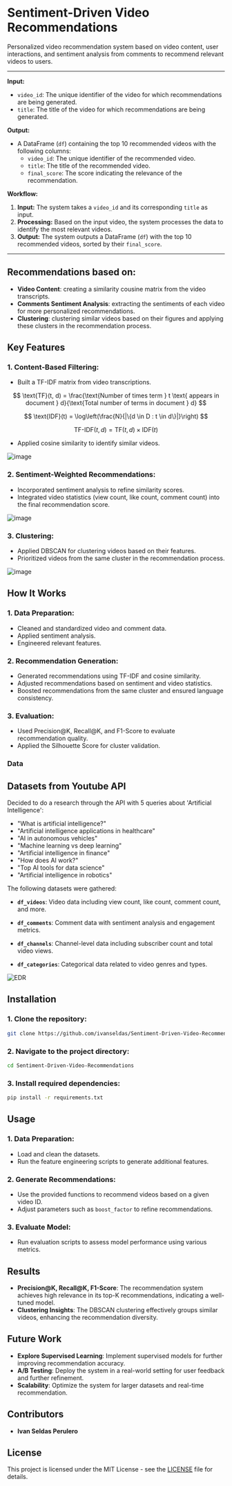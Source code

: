 # Sentiment-Driven Video Recommendations
Personalized video recommendation system based on video content, user interactions, and sentiment analysis from comments to recommend relevant videos to users.

-----------------------------------------------------------------------------------------------------------------
                            
**Input:**
- `video_id`: The unique identifier of the video for which recommendations are being generated.
- `title`: The title of the video for which recommendations are being generated.

**Output:**
- A DataFrame (`df`) containing the top 10 recommended videos with the following columns:
  - `video_id`: The unique identifier of the recommended video.
  - `title`: The title of the recommended video.
  - `final_score`: The score indicating the relevance of the recommendation.

**Workflow:**
1. **Input:** The system takes a `video_id` and its corresponding `title` as input.
2. **Processing:** Based on the input video, the system processes the data to identify the most relevant videos.
3. **Output:** The system outputs a DataFrame (`df`) with the top 10 recommended videos, sorted by their `final_score`.

-----------------------------------------------------------------------------------------------------------------

## Recommendations based on:

- **Video Content**: creating a similarity cousine matrix from the video transcripts.
- **Comments Sentiment Analysis**: extracting the sentiments of each video for more personalized recommendations.
- **Clustering**: clustering similar videos based on their figures  and applying these clusters in the recommendation process.

## Key Features

### 1. Content-Based Filtering:
- Built a TF-IDF matrix from video transcriptions.

$$
\text{TF}(t, d) = \frac{\text{Number of times term } t \text{ appears in document } d}{\text{Total number of terms in document } d}
$$

$$
\text{IDF}(t) = \log\left(\frac{N}{|\{d \in D : t \in d\}|}\right)
$$

$$
\text{TF-IDF}(t, d) = \text{TF}(t, d) \times \text{IDF}(t)
$$

- Applied cosine similarity to identify similar videos.

![image](https://github.com/user-attachments/assets/e3e29e7b-5629-454a-831a-19cd82bb12c4)


### 2. Sentiment-Weighted Recommendations:
- Incorporated sentiment analysis to refine similarity scores.
- Integrated video statistics (view count, like count, comment count) into the final recommendation score.

![image](https://github.com/user-attachments/assets/eb5ca8a8-dc43-4d39-9340-dfd4f85da648)


### 3. Clustering:
- Applied DBSCAN for clustering videos based on their features.
- Prioritized videos from the same cluster in the recommendation process.

![image](https://github.com/user-attachments/assets/b202fc96-22af-4fdf-a2da-cbaecbd0be52)


## How It Works

### 1. Data Preparation:
- Cleaned and standardized video and comment data.
- Applied sentiment analysis.
- Engineered relevant features.

### 2. Recommendation Generation:
- Generated recommendations using TF-IDF and cosine similarity.
- Adjusted recommendations based on sentiment and video statistics.
- Boosted recommendations from the same cluster and ensured language consistency.

### 3. Evaluation:
- Used Precision@K, Recall@K, and F1-Score to evaluate recommendation quality.
- Applied the Silhouette Score for cluster validation.

### Data
## Datasets from Youtube API
Decided to do a research through the API with 5 queries about 'Artificial Intelligence':

- "What is artificial intelligence?"
- "Artificial intelligence applications in healthcare"
- "AI in autonomous vehicles"
- "Machine learning vs deep learning"
- "Artificial intelligence in finance"
- "How does AI work?"
- "Top AI tools for data science"
- "Artificial intelligence in robotics"

The following datasets were gathered:

- **`df_videos`**: Video data including view count, like count, comment count, and more.
  
- **`df_comments`**: Comment data with sentiment analysis and engagement metrics.

- **`df_channels`**: Channel-level data including subscriber count and total video views.
  
- **`df_categories`**: Categorical data related to video genres and types.

![EDR](https://github.com/user-attachments/assets/072ef07f-c14f-4c7e-95df-4c159d9da5ab)


## Installation

### 1. Clone the repository:
```bash
git clone https://github.com/ivanseldas/Sentiment-Driven-Video-Recommendations.git
```

### 2. Navigate to the project directory:
```bash
cd Sentiment-Driven-Video-Recommendations
```

### 3. Install required dependencies:
```bash
pip install -r requirements.txt
```

## Usage

### 1. Data Preparation:
- Load and clean the datasets.
- Run the feature engineering scripts to generate additional features.

### 2. Generate Recommendations:
- Use the provided functions to recommend videos based on a given video ID.
- Adjust parameters such as `boost_factor` to refine recommendations.

### 3. Evaluate Model:
- Run evaluation scripts to assess model performance using various metrics.

## Results

- **Precision@K, Recall@K, F1-Score**: The recommendation system achieves high relevance in its top-K recommendations, indicating a well-tuned model.
- **Clustering Insights**: The DBSCAN clustering effectively groups similar videos, enhancing the recommendation diversity.

## Future Work

- **Explore Supervised Learning**: Implement supervised models for further improving recommendation accuracy.
- **A/B Testing**: Deploy the system in a real-world setting for user feedback and further refinement.
- **Scalability**: Optimize the system for larger datasets and real-time recommendation.

## Contributors

- **Ivan Seldas Perulero**

## License

This project is licensed under the MIT License - see the [LICENSE](./LICENSE) file for details.
